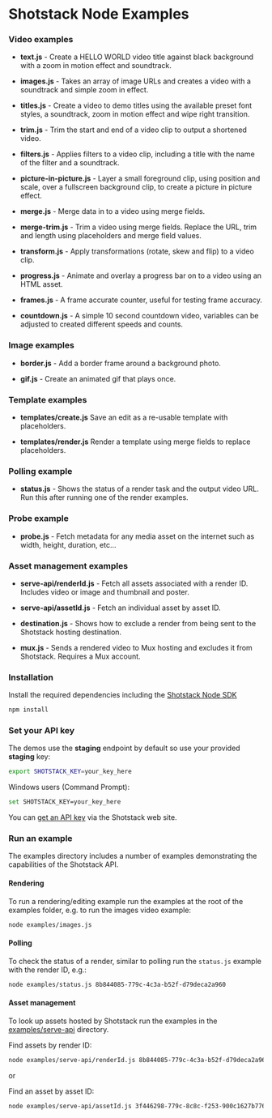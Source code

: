 # Shotstack Node Examples

### Video examples

- **text.js** -
    Create a HELLO WORLD video title against black background with a zoom in motion effect and soundtrack.

- **images.js** -
    Takes an array of image URLs and creates a video with a soundtrack and simple zoom in effect.

- **titles.js** -
    Create a video to demo titles using the available preset font styles, a soundtrack, zoom in motion effect and 
    wipe right transition.

- **trim.js** -
    Trim the start and end of a video clip to output a shortened video.

- **filters.js** -
    Applies filters to a video clip, including a title with the name of the filter and a soundtrack.

- **picture-in-picture.js** -
    Layer a small foreground clip, using position and scale, over a fullscreen background clip, to create a picture 
    in picture effect.

- **merge.js** -
    Merge data in to a video using merge fields.

- **merge-trim.js** -
    Trim a video using merge fields. Replace the URL, trim and length using placeholders and merge field values.

- **transform.js** -
    Apply transformations (rotate, skew and flip) to a video clip.

- **progress.js** -
    Animate and overlay a progress bar on to a video using an HTML asset.

- **frames.js** -
    A frame accurate counter, useful for testing frame accuracy.

- **countdown.js** -
    A simple 10 second countdown video, variables can be adjusted to created different speeds and counts.
    
### Image examples

- **border.js** -
    Add a border frame around a background photo.

- **gif.js** -
    Create an animated gif that plays once.

### Template examples

- **templates/create.js**
    Save an edit as a re-usable template with placeholders.

- **templates/render.js**
    Render a template using merge fields to replace placeholders.

### Polling example

- **status.js** -
    Shows the status of a render task and the output video URL. Run this after running one of the render examples.

### Probe example

- **probe.js** -
    Fetch metadata for any media asset on the internet such as width, height, duration, etc...

### Asset management examples

- **serve-api/renderId.js** -
    Fetch all assets associated with a render ID. Includes video or image and thumbnail and poster.

- **serve-api/assetId.js** -
    Fetch an individual asset by asset ID.

- **destination.js** -
    Shows how to exclude a render from being sent to the Shotstack hosting destination.

- **mux.js** -
    Sends a rendered video to Mux hosting and excludes it from Shotstack. Requires a Mux account.

### Installation

Install the required dependencies including the [Shotstack Node SDK](https://www.npmjs.com/package/shotstack-sdk)

```bash
npm install
```

### Set your API key

The demos use the **staging** endpoint by default so use your provided **staging** key:

```bash
export SHOTSTACK_KEY=your_key_here
```

Windows users (Command Prompt):

```bash
set SHOTSTACK_KEY=your_key_here
```

You can [get an API key](http://shotstack.io/?utm_source=github&utm_medium=demos&utm_campaign=node_sdk) via the 
Shotstack web site.

### Run an example

The examples directory includes a number of examples demonstrating the capabilities of the 
Shotstack API.

#### Rendering

To run a rendering/editing example run the examples at the root of the examples folder, e.g. to run the images video 
example:

```bash
node examples/images.js
```

#### Polling

To check the status of a render, similar to polling run the `status.js` example with the render ID, e.g.:

```bash
node examples/status.js 8b844085-779c-4c3a-b52f-d79deca2a960
```

#### Asset management

To look up assets hosted by Shotstack run the examples in the [examples/serve-api](./examples/serve-api/) directory.

Find assets by render ID:
```bash
node examples/serve-api/renderId.js 8b844085-779c-4c3a-b52f-d79deca2a960
```

or 

Find an asset by asset ID:
```bash
node examples/serve-api/assetId.js 3f446298-779c-8c8c-f253-900c1627b776
```
